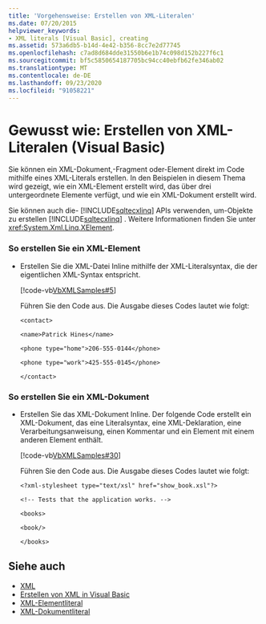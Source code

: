 ```yaml
---
title: 'Vorgehensweise: Erstellen von XML-Literalen'
ms.date: 07/20/2015
helpviewer_keywords:
- XML literals [Visual Basic], creating
ms.assetid: 573a6db5-b14d-4e42-b356-8cc7e2d77745
ms.openlocfilehash: c7ad8d684dde31550b6e1b74c098d152b227f6c1
ms.sourcegitcommit: bf5c5850654187705bc94cc40ebfb62fe346ab02
ms.translationtype: MT
ms.contentlocale: de-DE
ms.lasthandoff: 09/23/2020
ms.locfileid: "91058221"
---
```

# <a name="how-to-create-xml-literals-visual-basic"></a>Gewusst wie: Erstellen von XML-Literalen (Visual Basic)

Sie können ein XML-Dokument,-Fragment oder-Element direkt im Code mithilfe eines XML-Literals erstellen. In den Beispielen in diesem Thema wird gezeigt, wie ein XML-Element erstellt wird, das über drei untergeordnete Elemente verfügt, und wie ein XML-Dokument erstellt wird.  
  
 Sie können auch die- [!INCLUDE[sqltecxlinq](~/includes/sqltecxlinq-md.md)] APIs verwenden, um-Objekte zu erstellen [!INCLUDE[sqltecxlinq](~/includes/sqltecxlinq-md.md)] . Weitere Informationen finden Sie unter <xref:System.Xml.Linq.XElement>.  
  
### <a name="to-create-an-xml-element"></a>So erstellen Sie ein XML-Element  
  
- Erstellen Sie die XML-Datei Inline mithilfe der XML-Literalsyntax, die der eigentlichen XML-Syntax entspricht.  
  
     [!code-vb[VbXMLSamples#5](~/samples/snippets/visualbasic/VS_Snippets_VBCSharp/VbXMLSamples/VB/XMLSamples2.vb#5)]  
  
     Führen Sie den Code aus. Die Ausgabe dieses Codes lautet wie folgt:  
  
     `<contact>`  
  
     `<name>Patrick Hines</name>`  
  
     `<phone type="home">206-555-0144</phone>`  
  
     `<phone type="work">425-555-0145</phone>`  
  
     `</contact>`  
  
### <a name="to-create-an-xml-document"></a>So erstellen Sie ein XML-Dokument  
  
- Erstellen Sie das XML-Dokument Inline. Der folgende Code erstellt ein XML-Dokument, das eine Literalsyntax, eine XML-Deklaration, eine Verarbeitungsanweisung, einen Kommentar und ein Element mit einem anderen Element enthält.  
  
     [!code-vb[VbXMLSamples#30](~/samples/snippets/visualbasic/VS_Snippets_VBCSharp/VbXMLSamples/VB/XMLSamples13.vb#30)]  
  
     Führen Sie den Code aus. Die Ausgabe dieses Codes lautet wie folgt:  
  
     `<?xml-stylesheet type="text/xsl" href="show_book.xsl"?>`  
  
     `<!-- Tests that the application works. -->`  
  
     `<books>`  
  
     `<book/>`  
  
     `</books>`  
  
## <a name="see-also"></a>Siehe auch

- [XML](index.md)
- [Erstellen von XML in Visual Basic](creating-xml.md)
- [XML-Elementliteral](../../../language-reference/xml-literals/xml-element-literal.md)
- [XML-Dokumentliteral](../../../language-reference/xml-literals/xml-document-literal.md)
